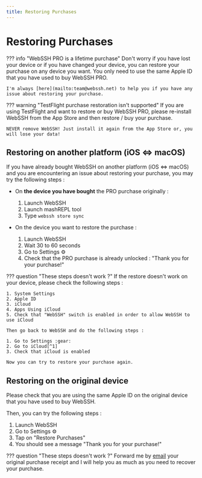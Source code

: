 ```yaml
---
title: Restoring Purchases
---
```


# Restoring Purchases

??? info "WebSSH PRO is a lifetime purchase"
    Don't worry if you have lost your device or if you have changed your device, you can restore your purchase on any device you want. You only need to use the same Apple ID that you have used to buy WebSSH PRO.

    I'm always [here](mailto:team@webssh.net) to help you if you have any issue about restoring your purchase.

??? warning "TestFlight purchase restoration isn't supported"
    If you are using TestFlight and want to restore or buy WebSSH PRO, please re-install WebSSH from the App Store and then restore / buy your purchase.

    NEVER remove WebSSH! Just install it again from the App Store or, you will lose your data!

## Restoring on another platform (iOS <=> macOS)
If you have already bought WebSSH on another platform (iOS <=> macOS) and you are encountering an issue about restoring your purchase, you may try the following steps :

* On **the device you have bought** the PRO purchase originally :
    1. Launch WebSSH
    2. Launch mashREPL tool
    3. Type `webssh store sync`

* On the device you want to restore the purchase :
    1. Launch WebSSH
    2. Wait 30 to 60 seconds
    3. Go to Settings :gear:
    4. Check that the PRO purchase is already unlocked : "Thank you for your purchase!"

??? question "These steps doesn't work ?"
    If the restore doesn't work on your device, please check the following steps :

    1. System Settings
    2. Apple ID
    3. iCloud
    4. Apps Using iCloud
    5. Check that "WebSSH" switch is enabled in order to allow WebSSH to use iCloud

    Then go back to WebSSH and do the following steps :

    1. Go to Settings :gear:
    2. Go to iCloud[^1]
    3. Check that iCloud is enabled

    Now you can try to restore your purchase again.

## Restoring on the original device
Please check that you are using the same Apple ID on the original device that you have used to buy WebSSH.

Then, you can try the following steps :

1. Launch WebSSH
2. Go to Settings :gear:
3. Tap on "Restore Purchases"
4. You should see a message "Thank you for your purchase!"

??? question "These steps doesn't work ?"
    Forward me by [email](mailto:team@webssh.net) your original purchase receipt and I will help you as much as you need to recover your purchase.

[^1]: In order to use this functionality, you must upgrade WebSSH to 14.15
